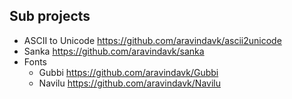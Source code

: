 
## Sub projects

- ASCII to Unicode https://github.com/aravindavk/ascii2unicode
- Sanka https://github.com/aravindavk/sanka
- Fonts
    - Gubbi https://github.com/aravindavk/Gubbi
    - Navilu https://github.com/aravindavk/Navilu
